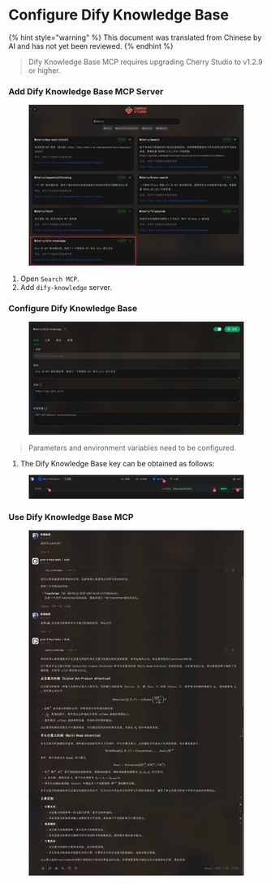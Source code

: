 # Configure Dify Knowledge Base


{% hint style="warning" %}
This document was translated from Chinese by AI and has not yet been reviewed.
{% endhint %}




> Dify Knowledge Base MCP requires upgrading Cherry Studio to v1.2.9 or higher.

### Add Dify Knowledge Base MCP Server

<figure><img src="../../.gitbook/assets/CleanShot 2025-04-27 at 10.36.29@2x.jpg" alt=""><figcaption></figcaption></figure>

1. Open `Search MCP`.
2. Add `dify-knowledge` server.

### Configure Dify Knowledge Base

<figure><img src="../../.gitbook/assets/CleanShot 2025-04-27 at 10.36.05@2x.jpg" alt=""><figcaption></figcaption></figure>

> Parameters and environment variables need to be configured.

1. The Dify Knowledge Base key can be obtained as follows:

<figure><img src="../../.gitbook/assets/CleanShot 2025-04-27 at 10.46.16@2x.jpg" alt=""><figcaption></figcaption></figure>

### Use Dify Knowledge Base MCP

<figure><img src="../../.gitbook/assets/CleanShot 2025-04-27 at 10.26.24@2x.jpg" alt=""><figcaption></figcaption></figure>